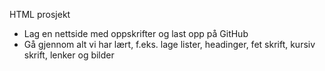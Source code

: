 HTML prosjekt
- Lag en nettside med oppskrifter og last opp på GitHub
- Gå gjennom alt vi har lært, f.eks. lage lister, headinger, fet skrift, kursiv skrift, lenker og bilder
